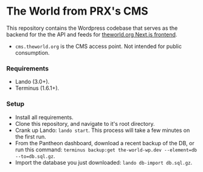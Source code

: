 # The World from PRX's CMS

This repository contains the Wordpress codebase that serves as the backend for the the API and feeds for [theworld.org Next.js frontend](https://github.com/prx/theworld.org).

* `cms.theworld.org` is the CMS access point. Not intended for public consumption.

### Requirements
 - Lando (3.0+).
 - Terminus (1.6.1+).

### Setup
 - Install all requirements.
 - Clone this repository, and navigate to it's root directory.
 - Crank up Lando: `lando start`. This process will take a few minutes on the first run.
 - From the Pantheon dashboard, download a recent backup of the DB, or run this command: `terminus backup:get the-world-wp.dev --element=db --to=db.sql.gz`.
 - Import the database you just downloaded: `lando db-import db.sql.gz`.
